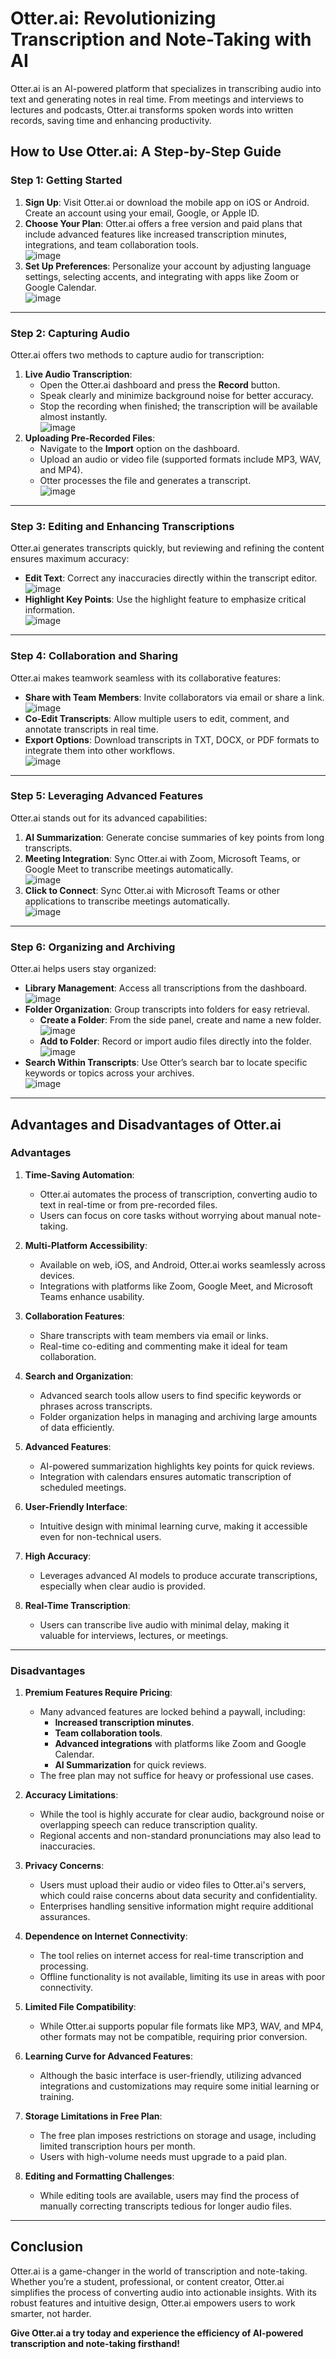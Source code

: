 # **Otter.ai: Revolutionizing Transcription and Note-Taking with AI**

Otter.ai is an AI-powered platform that specializes in transcribing audio into text and generating notes in real time. From meetings and interviews to lectures and podcasts, Otter.ai transforms spoken words into written records, saving time and enhancing productivity.

## **How to Use Otter.ai: A Step-by-Step Guide**

### **Step 1: Getting Started**
1. **Sign Up**: Visit Otter.ai or download the mobile app on iOS or Android. Create an account using your email, Google, or Apple ID.
2. **Choose Your Plan**: Otter.ai offers a free version and paid plans that include advanced features like increased transcription minutes, integrations, and team collaboration tools.  
   ![image](https://github.com/user-attachments/assets/729dc685-85cc-4c29-a141-34eae66472d4)
3. **Set Up Preferences**: Personalize your account by adjusting language settings, selecting accents, and integrating with apps like Zoom or Google Calendar.  
   ![image](https://github.com/user-attachments/assets/a9fa612f-a1c3-414a-8d7f-9ab9f3e8378f)

---

### **Step 2: Capturing Audio**
Otter.ai offers two methods to capture audio for transcription:
1. **Live Audio Transcription**:
   - Open the Otter.ai dashboard and press the **Record** button.
   - Speak clearly and minimize background noise for better accuracy.
   - Stop the recording when finished; the transcription will be available almost instantly.  
   ![image](https://github.com/user-attachments/assets/7c46c27c-fb5a-4253-ae94-51fcb20b9274)
2. **Uploading Pre-Recorded Files**:
   - Navigate to the **Import** option on the dashboard.
   - Upload an audio or video file (supported formats include MP3, WAV, and MP4).
   - Otter processes the file and generates a transcript.  
   ![image](https://github.com/user-attachments/assets/17179833-6bcd-4c5e-9c82-ff8a0fb00e0e)

---

### **Step 3: Editing and Enhancing Transcriptions**
Otter.ai generates transcripts quickly, but reviewing and refining the content ensures maximum accuracy:
- **Edit Text**: Correct any inaccuracies directly within the transcript editor.  
  ![image](https://github.com/user-attachments/assets/8c0f2c71-4900-494c-8dde-a80d1fee4471)
- **Highlight Key Points**: Use the highlight feature to emphasize critical information.  
  ![image](https://github.com/user-attachments/assets/6375811a-79b3-4da6-9b2b-d0dedcc46420)

---

### **Step 4: Collaboration and Sharing**
Otter.ai makes teamwork seamless with its collaborative features:
- **Share with Team Members**: Invite collaborators via email or share a link.  
  ![image](https://github.com/user-attachments/assets/4059dae0-f87a-4ccc-a1ba-3f43737912c0)
- **Co-Edit Transcripts**: Allow multiple users to edit, comment, and annotate transcripts in real time.
- **Export Options**: Download transcripts in TXT, DOCX, or PDF formats to integrate them into other workflows.  
  ![image](https://github.com/user-attachments/assets/de643898-31bd-4bcc-8c92-f1c2e2a3ca21)

---

### **Step 5: Leveraging Advanced Features**
Otter.ai stands out for its advanced capabilities:
1. **AI Summarization**: Generate concise summaries of key points from long transcripts.
2. **Meeting Integration**: Sync Otter.ai with Zoom, Microsoft Teams, or Google Meet to transcribe meetings automatically.  
   ![image](https://github.com/user-attachments/assets/346b0e64-8b9c-4052-83e2-3bc53782f735)
3. **Click to Connect**: Sync Otter.ai with Microsoft Teams or other applications to transcribe meetings automatically.  
   ![image](https://github.com/user-attachments/assets/0cdb2b31-b589-4714-bb5d-f0bb76effe1f)

---

### **Step 6: Organizing and Archiving**
Otter.ai helps users stay organized:
- **Library Management**: Access all transcriptions from the dashboard.  
  ![image](https://github.com/user-attachments/assets/02a973e1-689a-4518-8546-2caeefd5ae3e)
- **Folder Organization**: Group transcripts into folders for easy retrieval.
  - **Create a Folder**: From the side panel, create and name a new folder.  
    ![image](https://github.com/user-attachments/assets/e35e8610-d96a-4a1c-a784-a6580d6ef432)
  - **Add to Folder**: Record or import audio files directly into the folder.  
    ![image](https://github.com/user-attachments/assets/7579be76-49b5-4fd4-bbd9-a22ed20875d4)
- **Search Within Transcripts**: Use Otter’s search bar to locate specific keywords or topics across your archives.  
  ![image](https://github.com/user-attachments/assets/cb6f09ad-9a54-4f9b-b09d-4ccb28040ef4)

---

## **Advantages and Disadvantages of Otter.ai**

### **Advantages**

1. **Time-Saving Automation**:
   - Otter.ai automates the process of transcription, converting audio to text in real-time or from pre-recorded files.
   - Users can focus on core tasks without worrying about manual note-taking.

2. **Multi-Platform Accessibility**:
   - Available on web, iOS, and Android, Otter.ai works seamlessly across devices.
   - Integrations with platforms like Zoom, Google Meet, and Microsoft Teams enhance usability.

3. **Collaboration Features**:
   - Share transcripts with team members via email or links.
   - Real-time co-editing and commenting make it ideal for team collaboration.

4. **Search and Organization**:
   - Advanced search tools allow users to find specific keywords or phrases across transcripts.
   - Folder organization helps in managing and archiving large amounts of data efficiently.

5. **Advanced Features**:
   - AI-powered summarization highlights key points for quick reviews.
   - Integration with calendars ensures automatic transcription of scheduled meetings.

6. **User-Friendly Interface**:
   - Intuitive design with minimal learning curve, making it accessible even for non-technical users.

7. **High Accuracy**:
   - Leverages advanced AI models to produce accurate transcriptions, especially when clear audio is provided.

8. **Real-Time Transcription**:
   - Users can transcribe live audio with minimal delay, making it valuable for interviews, lectures, or meetings.

---

### **Disadvantages**

1. **Premium Features Require Pricing**:
   - Many advanced features are locked behind a paywall, including:
     - **Increased transcription minutes**.
     - **Team collaboration tools**.
     - **Advanced integrations** with platforms like Zoom and Google Calendar.
     - **AI Summarization** for quick reviews.
   - The free plan may not suffice for heavy or professional use cases.

2. **Accuracy Limitations**:
   - While the tool is highly accurate for clear audio, background noise or overlapping speech can reduce transcription quality.
   - Regional accents and non-standard pronunciations may also lead to inaccuracies.

3. **Privacy Concerns**:
   - Users must upload their audio or video files to Otter.ai's servers, which could raise concerns about data security and confidentiality.
   - Enterprises handling sensitive information might require additional assurances.

4. **Dependence on Internet Connectivity**:
   - The tool relies on internet access for real-time transcription and processing.
   - Offline functionality is not available, limiting its use in areas with poor connectivity.

5. **Limited File Compatibility**:
   - While Otter.ai supports popular file formats like MP3, WAV, and MP4, other formats may not be compatible, requiring prior conversion.

6. **Learning Curve for Advanced Features**:
   - Although the basic interface is user-friendly, utilizing advanced integrations and customizations may require some initial learning or training.

7. **Storage Limitations in Free Plan**:
   - The free plan imposes restrictions on storage and usage, including limited transcription hours per month.
   - Users with high-volume needs must upgrade to a paid plan.

8. **Editing and Formatting Challenges**:
   - While editing tools are available, users may find the process of manually correcting transcripts tedious for longer audio files.

---
## **Conclusion**
Otter.ai is a game-changer in the world of transcription and note-taking. Whether you’re a student, professional, or content creator, Otter.ai simplifies the process of converting audio into actionable insights. With its robust features and intuitive design, Otter.ai empowers users to work smarter, not harder.

**Give Otter.ai a try today and experience the efficiency of AI-powered transcription and note-taking firsthand!**
